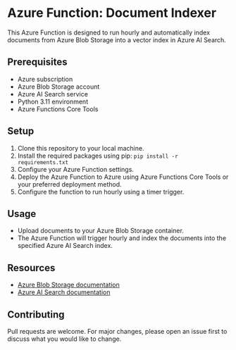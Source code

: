# Azure Function: Document Indexer

This Azure Function is designed to run hourly and automatically index documents from Azure Blob Storage into a vector index in Azure AI Search.

## Prerequisites
- Azure subscription
- Azure Blob Storage account
- Azure AI Search service
- Python 3.11 environment
- Azure Functions Core Tools

## Setup
1. Clone this repository to your local machine.
2. Install the required packages using pip:
```pip install -r requirements.txt```
3. Configure your Azure Function settings.
4. Deploy the Azure Function to Azure using Azure Functions Core Tools or your preferred deployment method.
5. Configure the function to run hourly using a timer trigger.

## Usage
- Upload documents to your Azure Blob Storage container.
- The Azure Function will trigger hourly and index the documents into the specified Azure AI Search index.

## Resources
- [Azure Blob Storage documentation](https://docs.microsoft.com/en-us/azure/storage/blobs/)
- [Azure AI Search documentation](https://docs.microsoft.com/en-us/azure/search/)

## Contributing
Pull requests are welcome. For major changes, please open an issue first to discuss what you would like to change.

